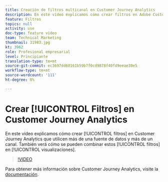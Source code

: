 ```yaml
---
title: Creación de filtros multicanal en Customer Journey Analytics
description: En este vídeo explicamos cómo crear filtros en Adobe Customer Journey Analytics que utilicen más de una fuente de datos y más de un canal. También verá cómo se pueden combinar estos filtros en las visualizaciones.
feature: Filtros
topics: null
activity: use
doc-type: feature video
team: Technical Marketing
thumbnail: 31983.jpg
kt: 3962
role: Profesional empresarial
level: Principiante
translation-type: tm+mt
source-git-commit: ec3697dd60161b59b7f0cd9878f40fd9eeae30e5
workflow-type: tm+mt
source-wordcount: '111'
ht-degree: 8%

---
```



# Crear [!UICONTROL Filtros] en Customer Journey Analytics

En este vídeo explicamos cómo crear [!UICONTROL filtros] en Customer Journey Analytics que utilicen más de una fuente de datos y más de un canal. También verá cómo se pueden combinar estos [!UICONTROL filtros] en [!UICONTROL visualizaciones].

>[!VIDEO](https://video.tv.adobe.com/v/31983/?quality=12)

Para obtener más información sobre Customer Journey Analytics, visite la [documentación](https://docs.adobe.com/content/help/es-ES/analytics-platform/using/cja-landing.html).
